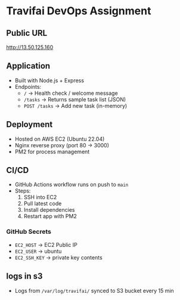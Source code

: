 # Travifai DevOps Assignment

## Public URL
http://13.50.125.160

## Application
- Built with Node.js + Express
- Endpoints:
  - `/` → Health check / welcome message
  - `/tasks` → Returns sample task list (JSON)
  - `POST /tasks` → Add new task (in-memory)

## Deployment
- Hosted on AWS EC2 (Ubuntu 22.04)
- Nginx reverse proxy (port 80 → 3000)
- PM2 for process management

## CI/CD
- GitHub Actions workflow runs on push to `main`
- Steps:
  1. SSH into EC2
  2. Pull latest code
  3. Install dependencies
  4. Restart app with PM2

### GitHub Secrets
- `EC2_HOST` → EC2 Public IP
- `EC2_USER` → ubuntu
- `EC2_SSH_KEY` → private key contents

## logs in s3
- Logs from `/var/log/travifai/` synced to S3 bucket every 15 min
